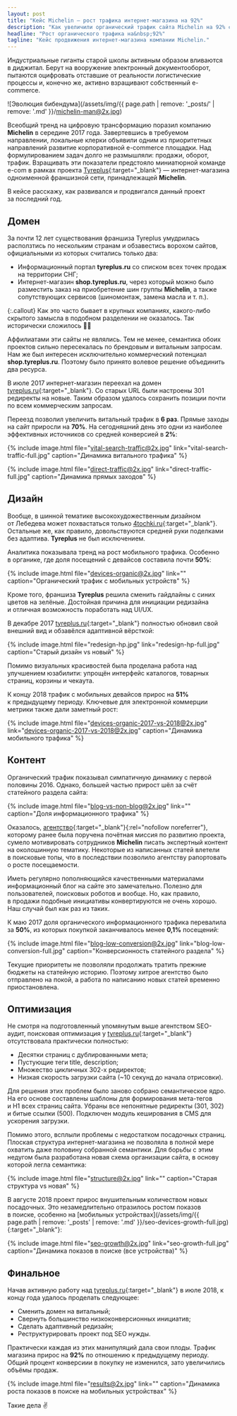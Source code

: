 ```yaml
---
layout: post
title: "Кейс Michelin — рост трафика интернет-магазина на 92%"
description: "Как увеличили органический трафик сайта Michelin на 92% с помощью SEO и редизайна — мобильный трафик вырос на 51%, улучшены конверсия и юзабилити."
headline: "Рост органического трафика на&nbsp;92%"
tagline: "Кейс продвижения интернет-магазина компании Michelin."
---
```


Индустриальные гиганты старой школы активным образом вливаются в&nbsp;диджитал. Берут на&nbsp;вооружение электронный документооборот, пытаются оцифровать отставшие от&nbsp;реальности логистические процессы&nbsp;и, конечно&nbsp;же, активно взращивают собственный e-commerce.

![Эволюция бибендума](/assets/img/{{ page.path | remove: '_posts/' | remove: '.md' }}/michelin-man@2x.jpg)

Всеобщий тренд на&nbsp;цифровую трансформацию поразил компанию **Michelin** в&nbsp;середине 2017&nbsp;года. Завертевшись в&nbsp;требуемом направлении, локальные клерки объявили одним из&nbsp;приоритетных направлений развитие корпоративной e-commerce площадки. Над формулированием задач долго не&nbsp;размышляли: продажи, оборот, трафик. Взращивать эти показатели предстояло миниатюрной команде e-com в&nbsp;рамках проекта [Tyreplus](https://tyreplus.ru){:target="_blank"}&nbsp;&mdash; интернет-магазина одноименной франшизной сети, принадлежащей **Michelin**.

В&nbsp;кейсе расскажу, как развивался и&nbsp;продвигался данный проект за&nbsp;последний год.

## Домен

За&nbsp;почти 12&nbsp;лет существования франшиза Tyreplus умудрилась расползтись по&nbsp;нескольким странам и&nbsp;обзавестись ворохом сайтов, официальными из&nbsp;которых считались только два:

- Информационный портал **tyreplus.ru** со&nbsp;списком всех точек продаж на&nbsp;территории СНГ;
- Интернет-магазин **shop.tyreplus.ru**, через который можно было разместить заказ на&nbsp;приобретение шин группы **Michelin**, а&nbsp;также сопутствующих сервисов (шиномонтаж, замена масла и&nbsp;т.&nbsp;п.).

{:.callout}
Как это часто бывает в&nbsp;крупных компаниях, какого-либо скрытого замысла в&nbsp;подобном разделении не&nbsp;оказалось. Так исторически сложилось :man_shrugging:

Аффилиатами эти сайты не&nbsp;являлись. Тем не&nbsp;менее, семантика обоих проектов сильно пересекалась по&nbsp;брендовым и&nbsp;витальным запросам. Нам&nbsp;же был интересен исключительно коммерческий потенциал **shop.tyreplus.ru**. Поэтому было принято волевое решение объединить два ресурса.

В&nbsp;июле 2017 интернет-магазин переехал на&nbsp;домен [tyreplus.ru](https://tyreplus.ru){:target="_blank"}. Со&nbsp;старых URL были настроены 301 редиректы на&nbsp;новые. Таким образом удалось сохранить позиции почти по&nbsp;всем коммерческим запросам.

Переезд позволил увеличить витальный трафик в&nbsp;**6&nbsp;раз**. Прямые заходы на&nbsp;сайт приросли на&nbsp;**70%**. На&nbsp;сегодняшний день это одни из&nbsp;наиболее эффективных источников со&nbsp;средней конверсией в&nbsp;**2%**:

{% include image.html file="vital-search-traffic@2x.jpg" link="vital-search-traffic-full.jpg" caption="Динамика витального трафика" %}

{% include image.html file="direct-traffic@2x.jpg" link="direct-traffic-full.jpg" caption="Динамика прямых заходов" %}

## Дизайн

Вообще, в&nbsp;шинной тематике высокохудожественным дизайном от&nbsp;Лебедева может похвастаться только [4tochki.ru](https://4tochki.ru){:target="_blank"}. Остальные&nbsp;же, как правило, довольствуются средней руки поделками без адаптива. **Tyreplus** не&nbsp;был исключением.

Аналитика показывала тренд на&nbsp;рост мобильного трафика. Особенно в&nbsp;органике, где доля посещений с&nbsp;девайсов составила почти&nbsp;**50%**:

{% include image.html file="devices-organic@2x.jpg" link="" caption="Органический трафик с мобильных устройств" %}

Кроме того, франшиза **Tyreplus** решила сменить гайдлайны с&nbsp;синих цветов на&nbsp;зелёные. Достойная причина для инициации редизайна и&nbsp;отличная возможность поработать над UI/UX.

В&nbsp;декабре 2017 [tyreplus.ru](https://tyreplus.ru){:target="_blank"} полностью обновил свой внешний вид и&nbsp;обзавёлся адаптивной вёрсткой:

{% include image.html file="redesign-hp.jpg" link="redesign-hp-full.jpg" caption="Старый дизайн vs новый" %}

Помимо визуальных красивостей была проделана работа над улучшением юзабилити: упрощён интерфейс каталогов, товарных страниц, корзины и&nbsp;чекаута.

К&nbsp;концу 2018 трафик с&nbsp;мобильных девайсов прирос на&nbsp;**51%** к&nbsp;предыдущему периоду. Ключевые для электронной коммерции метрики также дали заметный рост:

{% include image.html file="devices-organic-2017-vs-2018@2x.jpg" link="devices-organic-2017-vs-2018@2x.jpg" caption="Динамика мобильного трафика" %}

## Контент

Органический трафик показывал симпатичную динамику с&nbsp;первой половины 2016. Однако, большей частью прирост шёл за&nbsp;счёт статейного раздела сайта:

{% include image.html file="blog-vs-non-blog@2x.jpg" link="" caption="Доля информационного трафика" %}

Оказалось, [агентство](https://convertmonster.ru/){:target="_blank"}{:rel="nofollow noreferrer"}, которому ранее была поручена почётная миссия по&nbsp;развитию проекта, сумело мотивировать сотрудников **Michelin** писать экспертный контент на&nbsp;околошинную тематику. Некоторые из&nbsp;написанных статей влетели в&nbsp;поисковые топы, что в&nbsp;последствии позволило агентству рапортовать о&nbsp;росте посещаемости.

Иметь регулярно пополняющийся качественными материалами информационный блог на&nbsp;сайте это замечательно. Полезно для пользователей, поисковых роботов и&nbsp;вообще. Но, как правило, в&nbsp;продажи подобные инициативы конвертируются не&nbsp;очень хорошо. Наш случай был как раз из&nbsp;таких.

К&nbsp;маю 2017 доля органического информационного трафика перевалила за&nbsp;**50%**, из&nbsp;которых покупкой заканчивалось менее **0,1%** посещений:

{% include image.html file="blog-low-conversion@2x.jpg" link="blog-low-conversion-full.jpg" caption="Конверсионность статейного раздела" %}

Текущие приоритеты не&nbsp;позволяли продолжать тратить прежние бюджеты на&nbsp;статейную историю. Поэтому хитрое агентство было отправлено на&nbsp;покой, а&nbsp;работа по&nbsp;написанию новых статей временно приостановлена.

## Оптимизация

Не&nbsp;смотря на&nbsp;подготовленный упомянутым выше агентством SEO-аудит, поисковая оптимизация у&nbsp;[tyreplus.ru](https://tyreplus.ru){:target="_blank"} отсутствовала практически полностью:

- Десятки страниц с&nbsp;дублированными мета;
- Пустующие теги title, description;
- Множество цикличных 302-х редиректов;
- Низкая скорость загрузки сайта (~10 секунд до&nbsp;начала отрисовки).

Для решения этих проблем было заново собрано семантическое ядро. На&nbsp;его основе составлены шаблоны для формирования мета-тегов и&nbsp;H1&nbsp;всех страниц сайта. Убраны все непонятные редиректы (301, 302) и&nbsp;битые ссылки (500). Подключен модуль кеширования в&nbsp;CMS для ускорения загрузки.

Помимо этого, всплыли проблемы с&nbsp;недостатком посадочных страниц. Плоская структура интернет-магазина не&nbsp;позволяла в&nbsp;полной мере охватить даже половину собранной семантики. Для борьбы с&nbsp;этим недугом была разработана новая схема организации сайта, в&nbsp;основу которой легла семантика:

{% include image.html file="structure@2x.jpg" link="" caption="Старая структура vs новая" %}

В&nbsp;августе 2018 проект прирос внушительным количеством новых посадочных. Это незамедлительно отразилось ростом показов в&nbsp;поиске, особенно на&nbsp;[мобильных устройствах](/assets/img/{{ page.path | remove: '_posts' | remove: '.md' }}/seo-devices-growth-full.jpg){:target="_blank"}:

{% include image.html file="seo-growth@2x.jpg" link="seo-growth-full.jpg" caption="Динамика показов в поиске (все устройства)" %}

## Финальное

Начав активную работу над [tyreplus.ru](https://tyreplus.ru){:target="_blank"} в&nbsp;июле 2018, к концу года удалось проделать следующее:

- Сменить домен на&nbsp;витальный;
- Свернуть большинство низкоконверсионных инициатив;
- Сделать адаптивный редизайн;
- Реструктурировать проект под SEO нужды.

Практически каждая из&nbsp;этих манипуляций дала свои плоды. Трафик магазина прирос на&nbsp;**92%** по&nbsp;отношению к&nbsp;предыдущему периоду. Общий процент конверсиии в&nbsp;покупку не&nbsp;изменился, зато увеличились объёмы продаж.

{% include image.html file="results@2x.jpg" link="" caption="Динамика роста показов в поиске на мобильных устройствах" %}

Такие дела :v:
